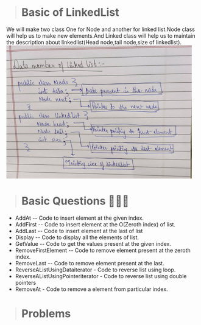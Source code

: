  > # Basic of LinkedList
 We will make two class One for Node and another for linked list.Node class will help us to make new elements.And Linked class will help us to maintain the description about linkedlist(Head node,tail node,size of linkedlist).
<img src ="intro.jpg" alt = "Photo" height="350">
> # Basic Questions 👨‍🏫🏫
* AddAt -- Code to insert element at the given index.<br>
* AddFirst -- Code to insert element at the O(Zeroth index) of list.<br>
* AddLast -- Code to insert element at the last of list<br>
* Display -- Code to display all the elements of list.<br>
* GetValue -- Code to get the values present at the given index.<br>
* RemoveFirstElement -- Code to remove element present at the zeroth index.<br>
* RemoveLast -- Code to remove element present at the last.<br>
* ReverseAListUsingDataiterator - Code to reverse list using loop.<br>
* ReverseAListUsingPointeriterator - Code to reverse list using double pointers<br>
* RemoveAt - Code to remove a element from particular index.
> # Problems







